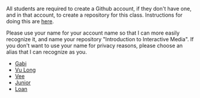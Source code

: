 All students are required to create a Github account, if they don't have one,
and in that account, to create a repository for this class. Instructions for
doing this are
[here](https://github.com/michaelshiloh/resourcesForClasses#github-resources).

Please use your name for your account name so that I can more easily recognize
it, and name your repository "Introduction to Interactive Media". If you don't
want to use your name for privacy reasons, please choose an alias that I can
recognize as you.

- [Gabi](https://github.com/gabibranche/Introduction_to_Interactive_Media)
- [Vu Long](https://github.com/vulongphan)
- [Vee](vnling)
- [Junior](https://github.com/jgarcia1599/IntrotoIM_Summer2020)
- [Loan](https://github.com/loanahoang/Summer-Intro.to.IM)
